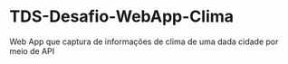 # TDS-Desafio-WebApp-Clima
Web App que captura de informações de clima de uma dada cidade por meio de API
